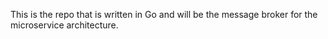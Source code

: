 This is the repo that is written in Go and will be the message broker for the microservice architecture.
